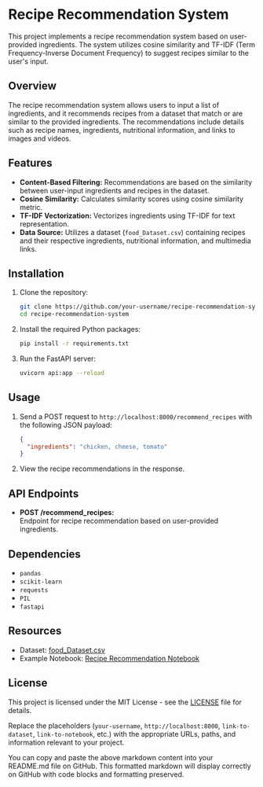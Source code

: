 
# Recipe Recommendation System

This project implements a recipe recommendation system based on user-provided ingredients. The system utilizes cosine similarity and TF-IDF (Term Frequency-Inverse Document Frequency) to suggest recipes similar to the user's input.

## Overview

The recipe recommendation system allows users to input a list of ingredients, and it recommends recipes from a dataset that match or are similar to the provided ingredients. The recommendations include details such as recipe names, ingredients, nutritional information, and links to images and videos.

## Features

- **Content-Based Filtering:** Recommendations are based on the similarity between user-input ingredients and recipes in the dataset.
- **Cosine Similarity:** Calculates similarity scores using cosine similarity metric.
- **TF-IDF Vectorization:** Vectorizes ingredients using TF-IDF for text representation.
- **Data Source:** Utilizes a dataset (`food_Dataset.csv`) containing recipes and their respective ingredients, nutritional information, and multimedia links.

## Installation

1. Clone the repository:
   ```bash
   git clone https://github.com/your-username/recipe-recommendation-system.git
   cd recipe-recommendation-system
   ```

2. Install the required Python packages:
   ```bash
   pip install -r requirements.txt
   ```

3. Run the FastAPI server:
   ```bash
   uvicorn api:app --reload
   ```

## Usage

1. Send a POST request to `http://localhost:8000/recommend_recipes` with the following JSON payload:
   ```json
   {
     "ingredients": "chicken, cheese, tomato"
   }
   ```

2. View the recipe recommendations in the response.

## API Endpoints

- **POST /recommend_recipes:**  
  Endpoint for recipe recommendation based on user-provided ingredients.

## Dependencies

- `pandas`
- `scikit-learn`
- `requests`
- `PIL`
- `fastapi`

## Resources

- Dataset: [food_Dataset.csv](link-to-dataset)
- Example Notebook: [Recipe Recommendation Notebook](link-to-notebook)

## License

This project is licensed under the MIT License - see the [LICENSE](LICENSE) file for details.


Replace the placeholders (`your-username`, `http://localhost:8000`, `link-to-dataset`, `link-to-notebook`, etc.) with the appropriate URLs, paths, and information relevant to your project.

You can copy and paste the above markdown content into your README.md file on GitHub. This formatted markdown will display correctly on GitHub with code blocks and formatting preserved.
